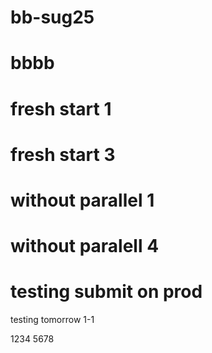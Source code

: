 # bb-sug25

# bbbb

# fresh start 1

# fresh start 3

# without parallel 1

# without paralell 4

# testing submit on prod

testing tomorrow
1-1

1234
5678